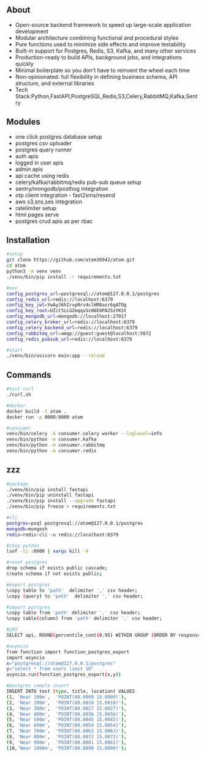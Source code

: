 ## About
- Open-source backend framework to speed up large-scale application development  
- Modular architecture combining functional and procedural styles  
- Pure functions used to minimize side effects and improve testability  
- Built-in support for Postgres, Redis, S3, Kafka, and many other services  
- Production-ready to build APIs, background jobs, and integrations quickly  
- Minimal boilerplate so you don’t have to reinvent the wheel each time  
- Non-opinionated: full flexibility in defining business schema, API structure, and external libraries
- Tech Stack:Python,FastAPI,PostgreSQL,Redis,S3,Celery,RabbitMQ,Kafka,Sentry





## Modules
- one click postgres database setup
- postgres csv uploader
- postgres query runner
- auth apis
- logged in user apis
- admin apis
- api cache using redis
- celery/kafka/rabbitmq/redis pub-sub queue setup
- sentry/mongodb/posthog integration
- otp client integration - fast2sms/resend
- aws s3,sns,ses integration
- ratelimiter setup
- html pages serve
- postgres crud apis as per rbac








## Installation
```bash
#setup
git clone https://github.com/atom36942/atom.git
cd atom
python3 -m venv venv
./venv/bin/pip install -r requirements.txt

#env
config_postgres_url=postgresql://atom@127.0.0.1/postgres
config_redis_url=redis://localhost:6379
config_key_jwt=YwAyJ6hIrvpRrv4clHM8asr6gATOg
config_key_root=UZit5LLGZmqqvScH8E8PAZSsYKSt
config_mongodb_url=mongodb://localhost:27017
config_celery_broker_url=redis://localhost:6379
config_celery_backend_url=redis://localhost:6379
config_rabbitmq_url=amqp://guest:guest@localhost:5672
config_redis_pubsub_url=redis://localhost:6379

#start
./venv/bin/uvicorn main:app --reload
```







## Commands
```bash
#test curl
./curl.sh

#docker
docker build -t atom .
docker run -p 8000:8000 atom

#consumer
venv/bin/celery -A consumer.celery worker --loglevel=info
venv/bin/python -m consumer.kafka
venv/bin/python -m consumer.rabbitmq
venv/bin/python -m consumer.redis
```







## zzz
```bash
#package
./venv/bin/pip install fastapi
./venv/bin/pip uninstall fastapi
./venv/bin/pip install --upgrade fastapi
./venv/bin/pip freeze > requirements.txt

#cli
postgres=psql postgresql://atom@127.0.0.1/postgres
mongodb=mongosh
redis=redis-cli -u redis://localhost:6379

#stop python
lsof -ti :8000 | xargs kill -9

#reset postgres                    
drop schema if exists public cascade;
create schema if not exists public;

#export postgres
\copy table to 'path'  delimiter ',' csv header;
\copy (query) to 'path'  delimiter ',' csv header;

#import postgres       
\copy table from 'path' delimiter ',' csv header;
\copy table(column) from 'path' delimiter ',' csv header;

#p95
SELECT api, ROUND(percentile_cont(0.95) WITHIN GROUP (ORDER BY response_time_ms)::numeric, 2) AS p95_response_time FROM log_api WHERE created_at >= CURRENT_DATE - INTERVAL '7 days' GROUP BY api ORDER BY p95_response_time DESC;

#asyncio
from function import function_postgres_export
import asyncio
x="postgresql://atom@127.0.0.1/postgres"
y="select * from users limit 10"
asyncio.run(function_postgres_export(x,y))

#postgres sample insert
INSERT INTO test (type, title, location) VALUES
(1, 'Near 100m',  'POINT(80.0009 15.0009)'),
(2, 'Near 200m',  'POINT(80.0018 15.0018)'),
(3, 'Near 300m',  'POINT(80.0027 15.0027)'),
(4, 'Near 400m',  'POINT(80.0036 15.0036)'),
(5, 'Near 500m',  'POINT(80.0045 15.0045)'),
(6, 'Near 600m',  'POINT(80.0054 15.0054)'),
(7, 'Near 700m',  'POINT(80.0063 15.0063)'),
(8, 'Near 800m',  'POINT(80.0072 15.0072)'),
(9, 'Near 900m',  'POINT(80.0081 15.0081)'),
(10,'Near 1000m', 'POINT(80.0090 15.0090)');
```
